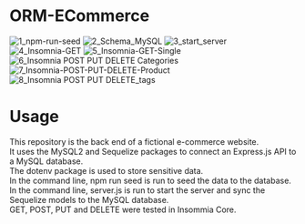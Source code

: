 # ORM-ECommerce
![1_npm-run-seed](https://user-images.githubusercontent.com/71401585/111881882-07d73000-8989-11eb-9739-b03c9e5f0053.gif)
![2_Schema_MySQL](https://user-images.githubusercontent.com/71401585/111881896-10c80180-8989-11eb-930b-4b857f152aec.gif)
![3_start_server](https://user-images.githubusercontent.com/71401585/111881899-13c2f200-8989-11eb-87dc-a89dfc39e4e9.gif)
![4_Insomnia-GET](https://user-images.githubusercontent.com/71401585/111882091-fcd0cf80-8989-11eb-8c64-378646207e6d.gif)
![5_Insomnia-GET-Single](https://user-images.githubusercontent.com/71401585/111881913-22110e00-8989-11eb-8335-79611ce79225.gif)
![6_Insomnia POST PUT DELETE Categories](https://user-images.githubusercontent.com/71401585/111881915-24736800-8989-11eb-8ec3-02296f922b3d.gif)
![7_Insomnia-POST-PUT-DELETE-Product](https://user-images.githubusercontent.com/71401585/111881924-2f2dfd00-8989-11eb-9d8b-69cb3d81c81d.gif)
![8_Insomnia POST PUT DELETE_tags](https://user-images.githubusercontent.com/71401585/111881931-381ece80-8989-11eb-9a7a-50a25c851425.gif)


# Usage

This repository is the back end of a fictional e-commerce website.
<br>
It uses the MySQL2 and Sequelize packages to connect an Express.js API to a MySQL database. 
<br>
The dotenv package is used to store sensitive data.
<br>
In the command line, npm run seed is run to seed the data to the database.
<br>
In the command line, server.js is run to start the server and sync the Sequelize models to the MySQL database.
<br>
GET, POST, PUT and DELETE were tested in Insommia Core.



